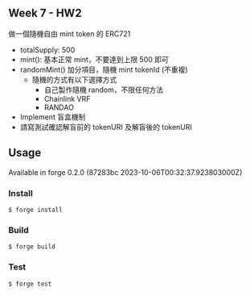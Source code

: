 ## Week 7 - HW2

做一個隨機自由 mint token 的 ERC721

* totalSupply: 500
* mint(): 基本正常 mint，不要達到上限 500 即可
* randomMint() 加分項目，隨機 mint tokenId (不重複)
  * 隨機的方式有以下選擇方式
    * 自己製作隨機 random，不限任何方法
    * Chainlink VRF
    * RANDAO
* Implement 盲盒機制
* 請寫測試確認解盲前的 tokenURI 及解盲後的 tokenURI


## Usage

Available in forge 0.2.0 (87283bc 2023-10-06T00:32:37.923803000Z)

### Install

```shell
$ forge install
```

### Build

```shell
$ forge build
```

### Test

```shell
$ forge test
```